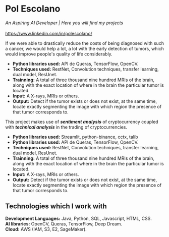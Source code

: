
# Pol Escolano
*An Aspiring AI Developer | Here you will find my projects* <br><br>
https://www.linkedin.com/in/polescolano/

If we were able to drastically reduce the costs of being diagnosed with such a cancer, we would help a lot, a lot with the early detection of tumors, which would improve people's quality of life considerably.
* **Python libraries used:** API de Queras, TensorFlow, OpenCV.
* **Techniques used:** RestNet, Convolution techniques, transfer learning, dual model, ResUnet.
* **Trainning:** A total of three thousand nine hundred MRIs of the brain, along with the exact location of where in the brain the particular tumor is located.
* **Input:** A X-rays, MRIs or others.
* **Output:** Detect if the tumor exists or does not exist, at the same time, locate exactly segmenting the image with which region the presence of that tumor corresponds to.

This project makes use of ***sentiment analysis*** of cryptocurrency coupled with ***technical analysis*** in the trading of cryptocurrencies.
* **Python libraries used:** Streamlit, python-binance, cctx, talib
* **Python libraries used:** API de Queras, TensorFlow, OpenCV.
* **Techniques used:** RestNet, Convolution techniques, transfer learning, dual model, ResUnet.
* **Trainning:** A total of three thousand nine hundred MRIs of the brain, along with the exact location of where in the brain the particular tumor is located.
* **Input:** A X-rays, MRIs or others.
* **Output:** Detect if the tumor exists or does not exist, at the same time, locate exactly segmenting the image with which region the presence of that tumor corresponds to.


## Technologies which I work with
**Development Languages:** Java, Python, SQL, Javascript, HTML, CSS. <br>
**AI libraries:** OpenCV, Queras, TensorFlow, Deep Dream.<br>
**Cloud:** AWS (IAM, S3, E2, SageMaker).<br>
